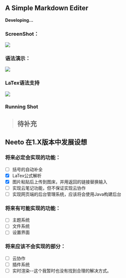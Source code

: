 ## A Simple Markdown Editer

**Developing...**

### ScreenShot：

<img src="https://img.tanknee.cn/blogpicbed/2020/01/202001103a1ef34bc448f.png"/>

### 语法演示：

<img src="https://img.tanknee.cn/blogpicbed/2020/01/202001101a30d18c5aba9.png"/>

### LaTex语法支持

<img src="https://img.tanknee.cn/blogpicbed/2020/01/202001102b462e1b49196.png"/>

### Running Shot

> 待补充
> ---

## Neeto 在1.X版本中发展设想

### 将来必定会实现的功能：

- [ ] 括号的自动补全
- [x] LaTex公式解析
- [x] 图片粘贴后上传到图床，并用返回的链接替换输入
- [ ] 实现云笔记功能，但不保证实现云协作
- [ ] 实现网页端的后台管理系统，应该将会使用Java构建后台

### 将来有可能实现的功能：

- [ ] 主题系统
- [ ] 文件系统
- [ ] 设置界面

### 将来应该不会实现的部分：

- [ ] 云协作
- [ ] 插件系统
- [ ] 实时渲染--这个我暂时也没有找到合理的解决方式。